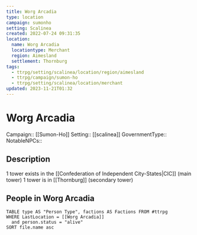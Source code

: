 ```yaml
---
title: Worg Arcadia
type: location
campaign: sumonho
setting: Scalinea
created: 2022-07-24 09:31:35
location:
  name: Worg Arcadia
  locationtype: Merchant
  region: Aimesland
  settlement: Thornburg
tags:
  - ttrpg/setting/scalinea/location/region/aimesland
  - ttrpg/campaign/sumon-ho
  - ttrpg/setting/scalinea/location/merchant
updated: 2023-11-21T01:32
---
```

# Worg Arcadia

Campaign:: [[Sumon-Ho]]
Setting:: [[scalinea]]
GovernmentType::
NotableNPCs::

## Description

1 tower exists in the [[Confederation of Independent City-States|CIC]] (main tower)
1 tower is in [[Thornburg]] (secondary tower)

## People in Worg Arcadia

```dataview
TABLE type AS "Person Type", factions AS Factions FROM #ttrpg 
WHERE LastLocation = [[Worg Arcadia]]
  and person.status = "alive"
SORT file.name asc
```
